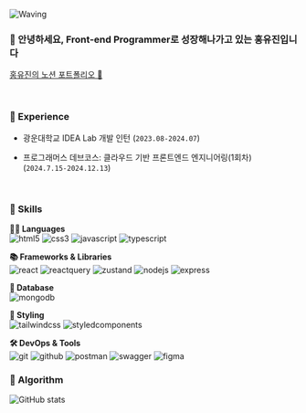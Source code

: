 <!-- Header -->

![Waving](https://capsule-render.vercel.app/api?type=waving&height=200&text=Good%20Day%20To%20Code!&fontAlign=40&fontAlignY=40&color=gradient)


### 🙇 안녕하세요, Front-end Programmer로 성장해나가고 있는 홍유진입니다
[홍유진의 노션 포트폴리오 🔗](https://lovely-juniper-c4d.notion.site/19d1c6afab8c80419593ec2760f7a08a)

<!-- Body -->
<br />

### 🌱 Experience
- 광운대학교 IDEA Lab 개발 인턴 (`2023.08-2024.07`)  

- 프로그래머스 데브코스: 클라우드 기반 프론트엔드 엔지니어링(1회차) (`2024.7.15-2024.12.13`)

<br />

### 🦾 Skills
**🧑‍💻 Languages**  
![html5](https://img.shields.io/badge/html5-E34F26.svg?&style=for-the-badge&logo=html5&logoColor=white)
![css3](https://img.shields.io/badge/css3-1572B6.svg?&style=for-the-badge&logo=css3&logoColor=white)
![javascript](https://img.shields.io/badge/javascript-F7DF1E.svg?&style=for-the-badge&logo=javascript&logoColor=black)
![typescript](https://img.shields.io/badge/typescript-3178C6.svg?&style=for-the-badge&logo=typescript&logoColor=white)

**📚 Frameworks & Libraries**  
![react](https://img.shields.io/badge/react-61DAFB.svg?&style=for-the-badge&logo=react&logoColor=black)
![reactquery](https://img.shields.io/badge/react%20query-FF4154.svg?&style=for-the-badge&logo=reactquery&logoColor=white)
![zustand](https://img.shields.io/badge/zustand-443E38.svg?&style=for-the-badge&logo=react&logoColor=white)
![nodejs](https://img.shields.io/badge/node.js-339933.svg?&style=for-the-badge&logo=nodedotjs&logoColor=white)
![express](https://img.shields.io/badge/express-000000.svg?&style=for-the-badge&logo=express&logoColor=white)

**💾 Database**  
![mongodb](https://img.shields.io/badge/mongodb-47A248.svg?&style=for-the-badge&logo=mongodb&logoColor=white)

**🎨 Styling**  
![tailwindcss](https://img.shields.io/badge/tailwind-06B6D4.svg?&style=for-the-badge&logo=tailwindcss&logoColor=white)
![styledcomponents](https://img.shields.io/badge/styled--components-DB7093.svg?&style=for-the-badge&logo=styledcomponents&logoColor=white)

**🛠️ DevOps & Tools**  
![git](https://img.shields.io/badge/git-F05032.svg?&style=for-the-badge&logo=git&logoColor=white)
![github](https://img.shields.io/badge/github-181717.svg?&style=for-the-badge&logo=github&logoColor=white)
![postman](https://img.shields.io/badge/postman-FF6C37.svg?&style=for-the-badge&logo=postman&logoColor=white)
![swagger](https://img.shields.io/badge/swagger-85EA2D.svg?&style=for-the-badge&logo=swagger&logoColor=black)
![figma](https://img.shields.io/badge/figma-F24E1E.svg?&style=for-the-badge&logo=figma&logoColor=white)
<br />

### 🚌 Algorithm
![GitHub stats](https://github-readme-stats.vercel.app/api?username=youjin-hong&show_icons=true&theme=radical)

